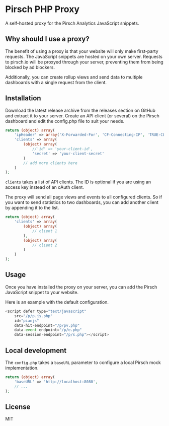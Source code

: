 # Pirsch PHP Proxy

A self-hosted proxy for the Pirsch Analytics JavaScript snippets.

## Why should I use a proxy?

The benefit of using a proxy is that your website will only make first-party requests. The JavaScript snippets are hosted on your own server. Requests to pirsch.io will be proxyed through your server, preventing them from being blocked by ad blockers.

Additionally, you can create rollup views and send data to multiple dashboards with a single request from the client.

## Installation

Download the latest release archive from the releases section on GitHub and extract it to your server. Create an API client (or several) on the Pirsch dashboard and edit the config.php file to suit your needs.

```php
return (object) array(
    'ipHeader' => array('X-Forwarded-For', 'CF-Connecting-IP', 'TRUE-CLIENT-IP', 'X-REAL-IP'), // optional lists of header to parse the visitor's IP address
    'clients' => array(
        (object) array(
            //'id' => 'your-client-id',
            'secret' => 'your-client-secret'
        )
        // add more clients here
    )
);
```

`clients` takes a list of API clients. The ID is optional if you are using an access key instead of an oAuth client.

The proxy will send all page views and events to all configured clients. So if you want to send statistics to two dashboards, you can add another client by appending it to the list.

```php
return (object) array(
    'clients' => array(
        (object) array(
            // client 1
        ),
        (object) array(
            // client 2
        )
    )
);
```

## Usage

Once you have installed the proxy on your server, you can add the Pirsch JavaScript snippet to your website.

Here is an example with the default configuration.

```JavaScript
<script defer type="text/javascript"
    src="/p/p.js.php"
    id="pianjs"
    data-hit-endpoint="/p/pv.php"
    data-event-endpoint="/p/e.php"
    data-session-endpoint="/p/s.php"></script>
```

## Local development

The `config.php` takes a `baseURL` parameter to configure a local Pirsch mock implementation.

```php
return (object) array(
    'baseURL' => 'http://localhost:8080',
    // ...
);
```

## License

MIT
